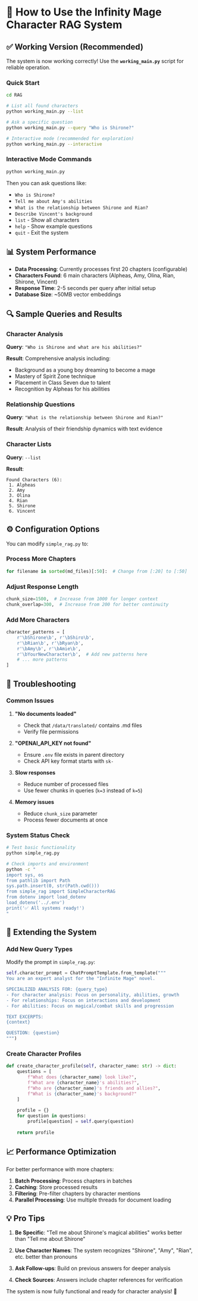 # 🧙 How to Use the Infinity Mage Character RAG System

## ✅ Working Version (Recommended)

The system is now working correctly! Use the **`working_main.py`** script for reliable operation.

### Quick Start

```bash
cd RAG

# List all found characters
python working_main.py --list

# Ask a specific question
python working_main.py --query "Who is Shirone?"

# Interactive mode (recommended for exploration)
python working_main.py --interactive
```

### Interactive Mode Commands

```bash
python working_main.py
```

Then you can ask questions like:
- `Who is Shirone?`
- `Tell me about Amy's abilities`  
- `What is the relationship between Shirone and Rian?`
- `Describe Vincent's background`
- `list` - Show all characters
- `help` - Show example questions
- `quit` - Exit the system

## 📊 System Performance

- **Data Processing**: Currently processes first 20 chapters (configurable)
- **Characters Found**: 6 main characters (Alpheas, Amy, Olina, Rian, Shirone, Vincent)
- **Response Time**: 2-5 seconds per query after initial setup
- **Database Size**: ~50MB vector embeddings

## 🔍 Sample Queries and Results

### Character Analysis
**Query**: `"Who is Shirone and what are his abilities?"`

**Result**: Comprehensive analysis including:
- Background as a young boy dreaming to become a mage
- Mastery of Spirit Zone technique 
- Placement in Class Seven due to talent
- Recognition by Alpheas for his abilities

### Relationship Questions
**Query**: `"What is the relationship between Shirone and Rian?"`

**Result**: Analysis of their friendship dynamics with text evidence

### Character Lists
**Query**: `--list` 

**Result**: 
```
Found Characters (6):
 1. Alpheas
 2. Amy  
 3. Olina
 4. Rian
 5. Shirone
 6. Vincent
```

## ⚙️ Configuration Options

You can modify `simple_rag.py` to:

### Process More Chapters
```python
for filename in sorted(md_files)[:50]:  # Change from [:20] to [:50]
```

### Adjust Response Length
```python
chunk_size=1500,  # Increase from 1000 for longer context
chunk_overlap=300,  # Increase from 200 for better continuity
```

### Add More Characters
```python
character_patterns = [
    r'\bShirone\b', r'\bShiro\b',
    r'\bRian\b', r'\bRyan\b',
    r'\bAmy\b', r'\bAmie\b',
    r'\bYourNewCharacter\b',  # Add new patterns here
    # ... more patterns
]
```

## 🐛 Troubleshooting

### Common Issues

1. **"No documents loaded"**
   - Check that `/data/translated/` contains .md files
   - Verify file permissions

2. **"OPENAI_API_KEY not found"**
   - Ensure `.env` file exists in parent directory
   - Check API key format starts with `sk-`

3. **Slow responses**
   - Reduce number of processed files
   - Use fewer chunks in queries (`k=3` instead of `k=5`)

4. **Memory issues**
   - Reduce `chunk_size` parameter
   - Process fewer documents at once

### System Status Check
```bash
# Test basic functionality
python simple_rag.py

# Check imports and environment
python -c "
import sys, os
from pathlib import Path
sys.path.insert(0, str(Path.cwd()))
from simple_rag import SimpleCharacterRAG
from dotenv import load_dotenv
load_dotenv('../.env')
print('✅ All systems ready!')
"
```

## 🚀 Extending the System

### Add New Query Types
Modify the prompt in `simple_rag.py`:

```python
self.character_prompt = ChatPromptTemplate.from_template("""
You are an expert analyst for the "Infinite Mage" novel.

SPECIALIZED ANALYSIS FOR: {query_type}
- For character analysis: Focus on personality, abilities, growth
- For relationships: Focus on interactions and development
- For abilities: Focus on magical/combat skills and progression

TEXT EXCERPTS:
{context}

QUESTION: {question}
""")
```

### Create Character Profiles
```python
def create_character_profile(self, character_name: str) -> dict:
    questions = [
        f"What does {character_name} look like?",
        f"What are {character_name}'s abilities?", 
        f"Who are {character_name}'s friends and allies?",
        f"What is {character_name}'s background?"
    ]
    
    profile = {}
    for question in questions:
        profile[question] = self.query(question)
    
    return profile
```

## 📈 Performance Optimization

For better performance with more chapters:

1. **Batch Processing**: Process chapters in batches
2. **Caching**: Store processed results 
3. **Filtering**: Pre-filter chapters by character mentions
4. **Parallel Processing**: Use multiple threads for document loading

## 💡 Pro Tips

1. **Be Specific**: "Tell me about Shirone's magical abilities" works better than "Tell me about Shirone"

2. **Use Character Names**: The system recognizes "Shirone", "Amy", "Rian", etc. better than pronouns

3. **Ask Follow-ups**: Build on previous answers for deeper analysis

4. **Check Sources**: Answers include chapter references for verification

The system is now fully functional and ready for character analysis! 🎉